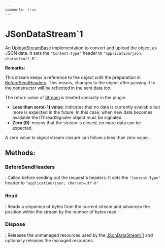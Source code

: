 ```yaml
---
comments: true
---
```

# JSonDataStream`1

An [UploadStreamBase](UploadStreamBase.md) implementation to convert and upload the object as JSON data. It sets the `"Content-Type"` header to `"application/json; charset=utf-8"`. 

**Remarks:**

This stream keeps a reference to the object until the preparation in [BeforeSendHeaders](#beforesendheaders). This means, changes to the object after passing it to the constructor will be reflected in the sent data too.

The return value of [Stream](https://learn.microsoft.com/en-us/dotnet/api/System.IO.Stream) is treated specially in the plugin: 

- **Less than zero(-1) value**:  indicates that no data is currently available but more is expected in the future. In this case, when new data becomes available the IThreadSignaler object must be signaled.
- **Zero (0)**:  means that the stream is closed, no more data can be expected.

 A zero value to signal stream closure can follow a less than zero value.


## **Methods**:

### **BeforeSendHeaders**
: Called before sending out the request's headers. It sets the `"Content-Type"` header to `"application/json; charset=utf-8"`. 

### **Read**
: Reads a sequence of bytes from the current stream and advances the position within the stream by the number of bytes read. 

### **Dispose**
: Releases the unmanaged resources used by the [JSonDataStream`1]() and optionally releases the managed resources. 